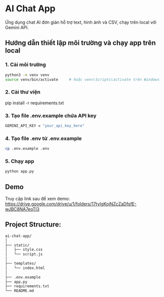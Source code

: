 # AI Chat App
Ứng dụng chat AI đơn giản hỗ trợ text, hình ảnh và CSV, chạy trên local với Gemini API.


## Hướng dẫn thiết lập môi trường và chạy app trên local

### 1. Cài môi trường
```bash
python3 -m venv venv
source venv/bin/activate     # hoặc venv\Scripts\activate trên Windows
```

### 2. Cài thư viện
pip install -r requirements.txt

### 3. Tạo file .env.example chứa API key
```bash
GEMINI_API_KEY = "your_api_key_here"
```

### 4. Tạo file .env từ .env.example
```bash
cp .env.example .env
```

### 5. Chạy app
```bash
python app.py
```

## Demo
Truy cập link sau để xem demo: https://drive.google.com/drive/u/1/folders/17tyIgKojNZcZaDfsfE-wJBC8NA7eoTI3


## Project Structure:
```bash
ai-chat-app/
│
├── static/
│   ├── style.css
│   └── script.js
│
├── templates/
│   └── index.html
│
├── .env.example
├── app.py
├── requirements.txt
└── README.md

```
